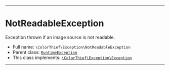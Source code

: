 ***

# NotReadableException

Exception thrown if an image source is not readable.

* Full name: `\ColorThief\Exception\NotReadableException`
* Parent class: [`RuntimeException`](../../RuntimeException.md)
* This class implements:
  [`\ColorThief\Exception\Exception`](./Exception.md)

***

